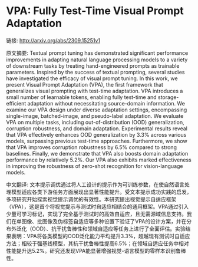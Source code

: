 # VPA: Fully Test-Time Visual Prompt Adaptation

链接: http://arxiv.org/abs/2309.15251v1

原文摘要:
Textual prompt tuning has demonstrated significant performance improvements
in adapting natural language processing models to a variety of downstream tasks
by treating hand-engineered prompts as trainable parameters. Inspired by the
success of textual prompting, several studies have investigated the efficacy of
visual prompt tuning. In this work, we present Visual Prompt Adaptation (VPA),
the first framework that generalizes visual prompting with test-time
adaptation. VPA introduces a small number of learnable tokens, enabling fully
test-time and storage-efficient adaptation without necessitating source-domain
information. We examine our VPA design under diverse adaptation settings,
encompassing single-image, batched-image, and pseudo-label adaptation. We
evaluate VPA on multiple tasks, including out-of-distribution (OOD)
generalization, corruption robustness, and domain adaptation. Experimental
results reveal that VPA effectively enhances OOD generalization by 3.3% across
various models, surpassing previous test-time approaches. Furthermore, we show
that VPA improves corruption robustness by 6.5% compared to strong baselines.
Finally, we demonstrate that VPA also boosts domain adaptation performance by
relatively 5.2%. Our VPA also exhibits marked effectiveness in improving the
robustness of zero-shot recognition for vision-language models.

中文翻译:
文本提示调优通过将人工设计的提示作为可训练参数，在使自然语言处理模型适应各类下游任务方面展现出显著性能提升。受文本提示成功实践的启发，多项研究开始探索视觉提示调优的有效性。本研究提出视觉提示自适应框架（VPA），这是首个将视觉提示与测试时自适应相结合的通用框架。VPA通过引入少量可学习标记，实现了完全基于测试时的高效自适应，且无需源域信息支持。我们在单图像、批图像及伪标签自适应等多种设置下验证了VPA的设计方案，并在分布外泛化（OOD）、抗干扰鲁棒性和领域自适应等任务上进行了全面评估。实验结果表明：VPA将各类模型的OOD泛化能力平均提升3.3%，超越现有测试时自适应方法；相较于强基线模型，其抗干扰鲁棒性提高6.5%；在领域自适应任务中相对性能提升达5.2%。研究还发现VPA能显著增强视觉-语言模型的零样本识别鲁棒性。
